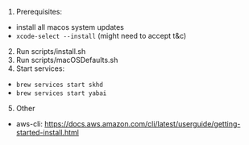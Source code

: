 1. Prerequisites:

- install all macos system updates
- `xcode-select --install` (might need to accept t&c)

2. Run scripts/install.sh
3. Run scripts/macOSDefaults.sh
4. Start services:

- `brew services start skhd`
- `brew services start yabai`

5. Other

- aws-cli: https://docs.aws.amazon.com/cli/latest/userguide/getting-started-install.html
